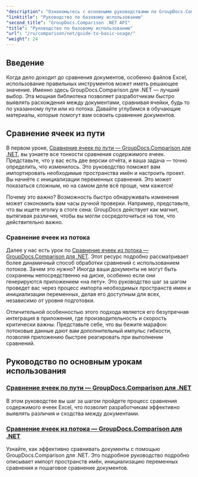 ```yaml
---
"description": "Ознакомьтесь с основными руководствами по GroupDocs.Comparison для .NET для эффективного сравнения документов и получения ценной информации о разработке. Узнайте, как легко сравнивать ячейки Excel."
"linktitle": "Руководство по базовому использованию"
"second_title": "GroupDocs.Comparison .NET API"
"title": "Руководство по базовому использованию"
"url": "/ru/comparison/net/guide-to-basic-usage/"
"weight": 24
---
```


## Введение

Когда дело доходит до сравнения документов, особенно файлов Excel, использование правильных инструментов может иметь решающее значение. Именно здесь GroupDocs.Comparison для .NET — лучший выбор. Эта мощная библиотека позволяет разработчикам быстро выявлять расхождения между документами, сравнивая ячейки, будь то по указанному пути или из потока. Давайте углубимся в обучающие материалы, которые помогут вам освоить сравнение документов.

## Сравнение ячеек из пути

В первом уроке, [Сравнение ячеек по пути — GroupDocs.Comparison для .NET](./comparing-cells-from-path/), вы узнаете все тонкости сравнения содержимого ячеек. Представьте, что у вас есть две версии отчёта, и ваша задача — точно определить, что изменилось. Это руководство поможет вам импортировать необходимые пространства имён и настроить проект. Вы начнёте с инициализации переменных сравнения. Это может показаться сложным, но на самом деле всё проще, чем кажется!

Почему это важно? Возможность быстро обнаруживать изменения может сэкономить вам часы ручной проверки. Например, представьте, что вы ищете иголку в стоге сена: GroupDocs действует как магнит, вытягивая различия, чтобы вы могли сосредоточиться на том, что действительно важно.

### Сравнение ячеек из потока

Далее у нас есть урок по [Сравнение ячеек из потока — GroupDocs.Comparison для .NET](./comparing-cells-from-stream/). Этот ресурс подробно рассматривает более динамичный способ обработки сравнений с использованием потоков. Зачем это нужно? Иногда ваши документы не могут быть сохранены непосредственно на диске, особенно если они генерируются приложением «на лету». Это руководство шаг за шагом проведет вас через процесс импорта необходимых пространств имен и инициализации переменных, делая его доступным для всех, независимо от уровня подготовки.

Отличительной особенностью этого подхода является его безупречная интеграция в приложения, где производительность и скорость критически важны. Представьте себе, что вы бежите марафон: потоковые данные дают вам дополнительный импульс гибкости, позволяя приложению быстрее реагировать при выполнении сравнений.

## Руководство по основным урокам использования
### [Сравнение ячеек по пути — GroupDocs.Comparison для .NET](./comparing-cells-from-path/)
В этом руководстве вы шаг за шагом пройдете процесс сравнения содержимого ячеек Excel, что позволит разработчикам эффективно выявлять различия и сходства между документами.
### [Сравнение ячеек из потока — GroupDocs.Comparison для .NET](./comparing-cells-from-stream/)
Узнайте, как эффективно сравнивать документы с помощью GroupDocs.Comparison для .NET. Это подробное руководство подробно описывает импорт пространств имён, инициализацию переменных сравнения и пошаговое сравнение документов.